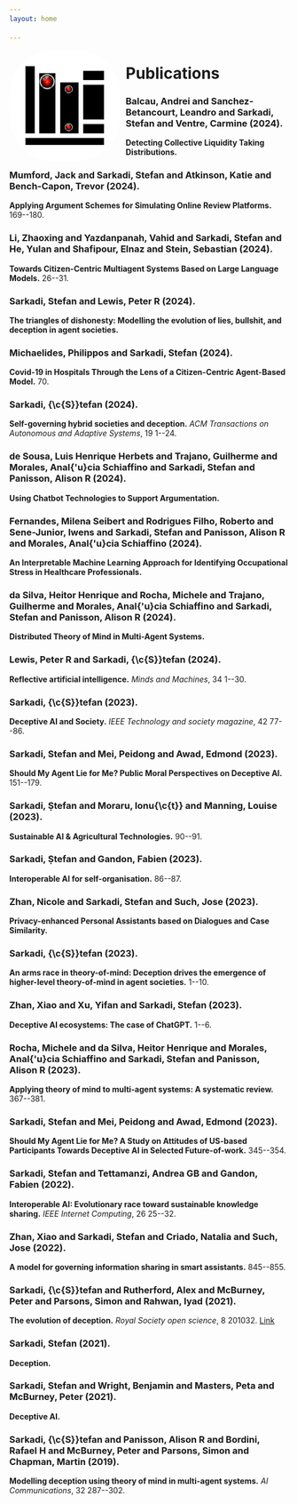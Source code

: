 ```yaml
---
layout: home

---
```


<img src="assets/img/portfolio/publications.png" alt="books" width="200" align="left" style="margin-right:10px; border-radius:80px" />

# Publications

### Balcau, Andrei and Sanchez-Betancourt, Leandro and Sarkadi, Stefan and Ventre, Carmine (2024).
**Detecting Collective Liquidity Taking Distributions.** 

### Mumford, Jack and Sarkadi, Stefan and Atkinson, Katie and Bench-Capon, Trevor (2024).
**Applying Argument Schemes for Simulating Online Review Platforms.** 169--180. 

### Li, Zhaoxing and Yazdanpanah, Vahid and Sarkadi, Stefan and He, Yulan and Shafipour, Elnaz and Stein, Sebastian (2024).
**Towards Citizen-Centric Multiagent Systems Based on Large Language Models.** 26--31. 

### Sarkadi, Stefan and Lewis, Peter R (2024).
**The triangles of dishonesty: Modelling the evolution of lies, bullshit, and deception in agent societies.** 

### Michaelides, Philippos and Sarkadi, Stefan (2024).
**Covid-19 in Hospitals Through the Lens of a Citizen-Centric Agent-Based Model.** 70. 

### Sarkadi, {\c{S}}tefan (2024).
**Self-governing hybrid societies and deception.** *ACM Transactions on Autonomous and Adaptive Systems*, 19 1--24. 

### de Sousa, Luis Henrique Herbets and Trajano, Guilherme and Morales, Anal{\'u}cia Schiaffino and Sarkadi, Stefan and Panisson, Alison R (2024).
**Using Chatbot Technologies to Support Argumentation.** 

### Fernandes, Milena Seibert and Rodrigues Filho, Roberto and Sene-Junior, Iwens and Sarkadi, Stefan and Panisson, Alison R and Morales, Anal{\'u}cia Schiaffino (2024).
**An Interpretable Machine Learning Approach for Identifying Occupational Stress in Healthcare Professionals.** 

### da Silva, Heitor Henrique and Rocha, Michele and Trajano, Guilherme and Morales, Anal{\'u}cia Schiaffino and Sarkadi, Stefan and Panisson, Alison R (2024).
**Distributed Theory of Mind in Multi-Agent Systems.** 

### Lewis, Peter R and Sarkadi, {\c{S}}tefan (2024).
**Reflective artificial intelligence.** *Minds and Machines*, 34 1--30. 

### Sarkadi, {\c{S}}tefan (2023).
**Deceptive AI and Society.** *IEEE Technology and society magazine*, 42 77--86. 

### Sarkadi, Stefan and Mei, Peidong and Awad, Edmond (2023).
**Should My Agent Lie for Me? Public Moral Perspectives on Deceptive AI.** 151--179. 

### Sarkadi, Ṣtefan and Moraru, Ionu{\c{t}} and Manning, Louise (2023).
**Sustainable AI \& Agricultural Technologies.** 90--91. 

### Sarkadi, Ṣtefan and Gandon, Fabien (2023).
**Interoperable AI for self-organisation.** 86--87. 

### Zhan, Nicole and Sarkadi, Stefan and Such, Jose (2023).
**Privacy-enhanced Personal Assistants based on Dialogues and Case Similarity.** 

### Sarkadi, {\c{S}}tefan (2023).
**An arms race in theory-of-mind: Deception drives the emergence of higher-level theory-of-mind in agent societies.** 1--10. 

### Zhan, Xiao and Xu, Yifan and Sarkadi, Stefan (2023).
**Deceptive AI ecosystems: The case of ChatGPT.** 1--6. 

### Rocha, Michele and da Silva, Heitor Henrique and Morales, Anal{\'u}cia Schiaffino and Sarkadi, Stefan and Panisson, Alison R (2023).
**Applying theory of mind to multi-agent systems: A systematic review.** 367--381. 

### Sarkadi, Stefan and Mei, Peidong and Awad, Edmond (2023).
**Should My Agent Lie for Me? A Study on Attitudes of US-based Participants Towards Deceptive AI in Selected Future-of-work.** 345--354. 

### Sarkadi, Stefan and Tettamanzi, Andrea GB and Gandon, Fabien (2022).
**Interoperable AI: Evolutionary race toward sustainable knowledge sharing.** *IEEE Internet Computing*, 26 25--32. 

### Zhan, Xiao and Sarkadi, Stefan and Criado, Natalia and Such, Jose (2022).
**A model for governing information sharing in smart assistants.** 845--855. 

### Sarkadi, {\c{S}}tefan and Rutherford, Alex and McBurney, Peter and Parsons, Simon and Rahwan, Iyad (2021).
**The evolution of deception.** *Royal Society open science*, 8 201032. [Link](https://royalsocietypublishing.org/doi/epdf/10.1098/rsos.201032)

### Sarkadi, Stefan (2021).
**Deception.** 

### Sarkadi, Stefan and Wright, Benjamin and Masters, Peta and McBurney, Peter (2021).
**Deceptive AI.** 

### Sarkadi, {\c{S}}tefan and Panisson, Alison R and Bordini, Rafael H and McBurney, Peter and Parsons, Simon and Chapman, Martin (2019).
**Modelling deception using theory of mind in multi-agent systems.** *AI Communications*, 32 287--302. 
